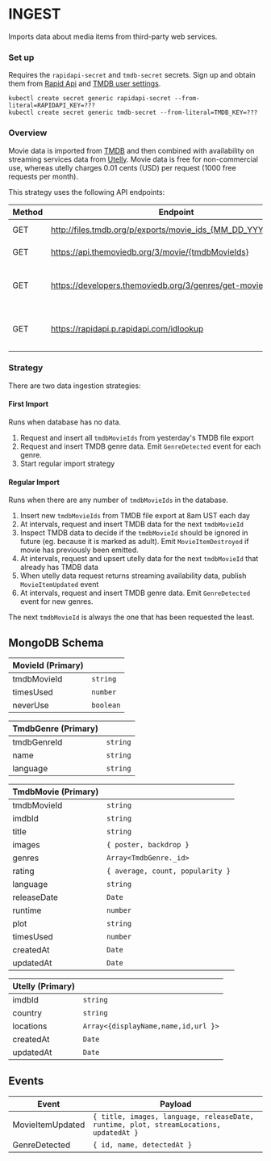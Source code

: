 # INGEST

Imports data about media items from third-party web services.

### Set up

Requires the `rapidapi-secret` and `tmdb-secret` secrets. Sign up and obtain them from [Rapid Api](https://rapidapi.com/utelly/api/utelly "rapid api") and [TMDB user settings](https://www.themoviedb.org/settings/api).

```
kubectl create secret generic rapidapi-secret --from-literal=RAPIDAPI_KEY=???
kubectl create secret generic tmdb-secret --from-literal=TMDB_KEY=???
```

### Overview

Movie data is imported from [TMDB](https://developers.themoviedb.org/3/getting-started "TMDB") and then combined with availability on streaming services data from [Utelly](https://www.utelly.com/). Movie data is free for non-commercial use, whereas utelly charges 0.01 cents (USD) per request (1000 free requests per month).

This strategy uses the following API endpoints:

| Method | Endpoint                                                       | Purpose                                 | Updated      |
| ------ | -------------------------------------------------------------- | --------------------------------------- | ------------ |
| GET    | http://files.tmdb.org/p/exports/movie_ids_{MM_DD_YYYY}.json.gz | Get all `tmdbMovieIds`                  | Daily        |
| GET    | https://api.themoviedb.org/3/movie/{tmdbMovieIds}              | Get movie data                          | Rarely       |
| GET    | https://developers.themoviedb.org/3/genres/get-movie-list      | Get `id` and `name` for all TMDB genres | Almost never |
| GET    | https://rapidapi.p.rapidapi.com/idlookup                       | Get streaming availability data         | Sometimes    |

### Strategy

There are two data ingestion strategies:

#### First Import

Runs when database has no data.

1. Request and insert all `tmdbMovieIds` from yesterday's TMDB file export
2. Request and insert TMDB genre data. Emit `GenreDetected` event for each genre.
3. Start regular import strategy

#### Regular Import

Runs when there are any number of `tmdbMovieIds` in the database.

1. Insert new `tmdbMovieIds` from TMDB file export at 8am UST each day
2. At intervals, request and insert TMDB data for the next `tmdbMovieId`
3. Inspect TMDB data to decide if the `tmdbMovieId` should be ignored in future (eg. because it is marked as adult). Emit `MovieItemDestroyed` if movie has previously been emitted.
4. At intervals, request and upsert utelly data for the next `tmdbMovieId` that already has TMDB data
5. When utelly data request returns streaming availability data, publish `MovieItemUpdated` event
6. At intervals, request and insert TMDB genre data. Emit `GenreDetected` event for new genres.

The next `tmdbMovieId` is always the one that has been requested the least.

## MongoDB Schema

| MovieId (Primary) |           |
| ----------------- | --------- |
| tmdbMovieId       | `string`  |
| timesUsed         | `number`  |
| neverUse          | `boolean` |

| TmdbGenre (Primary) |          |
| ------------------- | -------- |
| tmdbGenreId         | `string` |
| name                | `string` |
| language            | `string` |

| TmdbMovie (Primary) |                                  |
| ------------------- | -------------------------------- |
| tmdbMovieId         | `string`                         |
| imdbId              | `string`                         |
| title               | `string`                         |
| images              | `{ poster, backdrop }`           |
| genres              | `Array<TmdbGenre._id>`           |
| rating              | `{ average, count, popularity }` |
| language            | `string`                         |
| releaseDate         | `Date`                           |
| runtime             | `number`                         |
| plot                | `string`                         |
| timesUsed           | `number`                         |
| createdAt           | `Date`                           |
| updatedAt           | `Date`                           |

| Utelly (Primary) |                                     |
| ---------------- | ----------------------------------- |
| imdbId           | `string`                            |
| country          | `string`                            |
| locations        | `Array<{displayName,name,id,url }>` |
| createdAt        | `Date`                              |
| updatedAt        | `Date`                              |

## Events

| Event            | Payload                                                                               |
| ---------------- | ------------------------------------------------------------------------------------- |
| MovieItemUpdated | `{ title, images, language, releaseDate, runtime, plot, streamLocations, updatedAt }` |
| GenreDetected    | `{ id, name, detectedAt }`                                                            |
